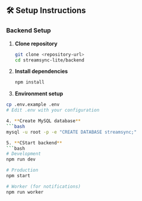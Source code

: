 ## 🛠️ Setup Instructions

### Backend Setup

1. **Clone repository**
   ```bash
   git clone <repository-url>
   cd streamsync-lite/backend

2. **Install dependencies**
   ```bash
   npm install

3. **Environment setup**
  ```bash
  cp .env.example .env
# Edit .env with your configuration

4. **Create MySQL database**
  ```bash
  mysql -u root -p -e "CREATE DATABASE streamsync;"

5. **CStart backend**
  ```bash
  # Development
  npm run dev

  # Production
  npm start

  # Worker (for notifications)
  npm run worker


  
